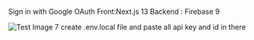 Sign in with Google OAuth
Front:Next.js 13
Backend : Firebase 9

![Test Image 7](https://github.com/aminhaghi86/next-oauth/blob/main/public/img/Screenshot%202023-01-23%20at%2001.06.16.png)
 create .env.local file and  paste all api key and id in there
 
 
